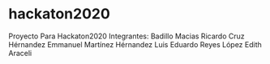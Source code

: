 # hackaton2020
Proyecto Para Hackaton2020
Integrantes:
Badillo Macias Ricardo
Cruz Hérnandez Emmanuel
Martínez Hérnandez Luis Eduardo
Reyes López Edith Araceli
